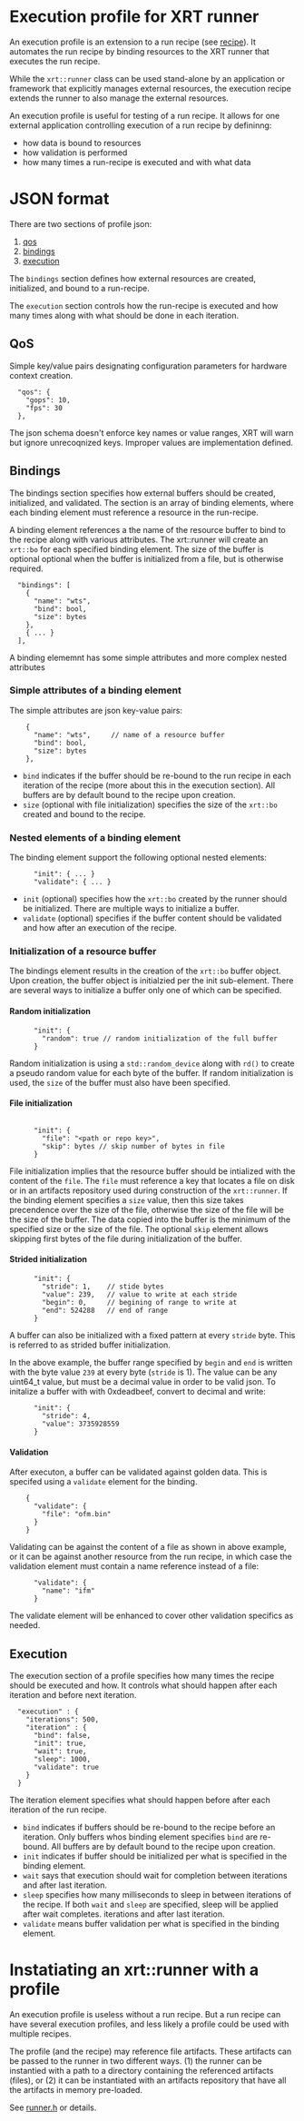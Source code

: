 <!-- SPDX-License-Identifier: Apache-2.0 -->
<!-- Copyright (C) 2025 Advanced Micro Devices, Inc. All rights reserved. -->
# Execution profile for XRT runner

An execution profile is an extension to a run recipe (see
[recipe](recipe.md)).  It automates the run recipe by binding
resources to the XRT runner that executes the run recipe.

While the `xrt::runner` class can be used stand-alone by an
application or framework that explicitly manages external resources,
the execution recipe extends the runner to also manage the external
resources.

An execution profile is useful for testing of a run recipe.  It allows
for one external application controlling execution of a run recipe by
defininng:

- how data is bound to resources
- how validation is performed
- how many times a run-recipe is executed and with what data

# JSON format

There are two sections of profile json:

1. [qos](#qos)
2. [bindings](#bindings)
3. [execution](#execution)

The `bindings` section defines how external resources are created,
initialized, and bound to a run-recipe.

The `execution` section controls how the run-recipe is executed and
how many times along with what should be done in each iteration.

## QoS

Simple key/value pairs designating configuration parameters for
hardware context creation. 
```
  "qos": {
    "gops": 10,
    "fps": 30
  },
```
The json schema doesn't enforce key names or value ranges, XRT will
warn but ignore unrecoqnized keys. Improper values are implementation 
defined.

## Bindings

The bindings section specifies how external buffers should be created,
initialized, and validated. The section is an array of binding elements,
where each binding element must reference a resource in the run-recipe.

A binding element references a the name of the resource buffer to bind
to the recipe along with various attributes.  The xrt::runner will create an
`xrt::bo` for each specified binding element.  The size of the buffer
is optional optional when the buffer is
initialized from a file, but is otherwise required.
```
  "bindings": [
    { 
      "name": "wts",
      "bind": bool,
      "size": bytes
    },
    { ... }
  ],
```
A binding elememnt has some simple attributes and more complex
nested attributes

### Simple attributes of a binding element
The simple attributes are json key-value pairs:
```
    { 
      "name": "wts",     // name of a resource buffer
      "bind": bool,
      "size": bytes
    },
```

- `bind` indicates if the buffer should be re-bound to the run
recipe in each iteration of the recipe (more about this in the
execution section).  All buffers are by default bound to the 
recipe upon creation.
- `size` (optional with file initialization) specifies the size
of the `xrt::bo` created and bound to the recipe.

### Nested elements of a binding element
The binding element support the following optional nested elements:
```
      "init": { ... }
      "validate": { ... }
```

- `init` (optional) specifies how the `xrt::bo` created by the runner
should be initialized. There are multiple ways to initialize a buffer.
- `validate` (optional) specifies if the buffer content should be 
 validated and how after an execution of the recipe.
 
### Initialization of a resource buffer

The bindings element results in the creation of the `xrt::bo` buffer
object.  Upon creation, the buffer object is initialzied per the init
sub-element.  There are several ways to initialize a buffer only one
of which can be specified.

#### Random initialization

```
      "init": {
        "random": true // random initialization of the full buffer
      }
```

Random initialization is using a `std::random_device` along with
`rd()` to create a pseudo random value for each byte of the buffer.
If random initialization is used, the `size` of the buffer must also
have been specified.


#### File initialization

```

      "init": {
        "file": "<path or repo key>",
        "skip": bytes // skip number of bytes in file
      }
```

File initialization implies that the resource buffer should be
intialized with the content of the `file`.  The `file` must reference
a key that locates a file on disk or in an artifacts repository used
during construction of the `xrt::runner`.  If the binding element
specifies a `size` value, then this size takes precendence over the
size of the file, otherwise the size of the file will be the size of
the buffer. The data copied into the buffer is the minimum of the
specified size or the size of the file.  The optional `skip` element
allows skipping first bytes of the file during initialization of the
buffer.

#### Strided initialization

```
      "init": {
        "stride": 1,    // stide bytes
        "value": 239,   // value to write at each stride
        "begin": 0,     // begining of range to write at
        "end": 524288   // end of range
      }
```
A buffer can
also be initialized with a fixed pattern at every `stride` byte.  This 
is referred to as strided buffer initialization.

In the above example, the buffer range specified by `begin` and `end`
is written with the byte value `239` at every byte (`stride` is
1). The value can be any uint64_t value, but must be a decimal value
in order to be valid json.  To initalize a buffer with with
0xdeadbeef, convert to decimal and write:

```
      "init": {
        "stride": 4,
        "value": 3735928559
      }
```

#### Validation

After executon, a buffer can be validated against golden data. This is
specifed using a `validate` element for the binding.

```
    {
      "validate": {
        "file": "ofm.bin"
      }
    }
```

Validating can be against the content of a file as shown in above
example, or it can be against another resource from the run recipe, in
which case the validation element must contain a name reference
instead of a file:

```
      "validate": {
        "name": "ifm"
      }
```

The validate element will be enhanced to cover other validation
specifics as needed.

## Execution

The execution section of a profile specifies how many times the recipe
should be executed and how.  It controls what should happen after each
iteration and before next iteration.

```
  "execution" : {
    "iterations": 500,
    "iteration" : {
      "bind": false,
      "init": true,
      "wait": true,
      "sleep": 1000,
      "validate": true
    }
  }
```

The iteration element specifies what should happen before after each
iteration of the run recipe.

- `bind` indicates if buffers should be re-bound to the
recipe before an iteration.  Only buffers whos binding element
specifies `bind` are re-bound.  All buffers are by default
bound to the recipe upon creation.
- `init` indicates if buffer should be initialized per what is
specified in the binding element.
- `wait` says that execution should wait for completion between
iterations and after last iteration.
- `sleep` specifies how many milliseconds to sleep in between iterations
of the recipe.  If both `wait` and `sleep` are specified, sleep will
be applied after wait completes.
iterations and after last iteration.
- `validate` means buffer validation per what is specified in
the binding element.

# Instatiating an xrt::runner with a profile

An execution profile is useless without a run recipe.  But a run
recipe can have several execution profiles, and less likely a
profile could be used with multiple recipes.

The profile (and the recipe) may reference file artifacts. These
artifacts can be passed to the runner in two different ways. (1) the
runner can be instantied with a path to a directory containing the
referenced artifacts (files), or (2) it can be instantiated with an
artifacts repository that have all the artifacts in memory pre-loaded.

See [runner.h](runner.h) or details.


